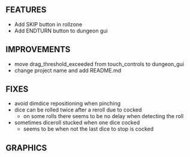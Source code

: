 ## FEATURES
- Add SKIP button in rollzone
- Add ENDTURN button to dungeon gui

## IMPROVEMENTS
- move drag_threshold_exceeded from touch_controls to dungeon_gui
- change project name and add README.md

## FIXES
- avoid dimdice repositioning when pinching
- dice can be rolled twice after a reroll due to cocked
    - on some rolls there seems to be no delay when detecting the roll
- sometimes diceroll stucked when one dice cocked
    - seems to be when not the last dice to stop is cocked

## GRAPHICS
